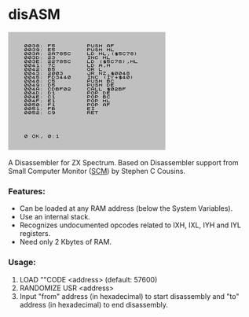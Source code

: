 # disASM
![Screenshot](https://github.com/Antonio-Luque/disASM/blob/main/disASM.png)

A Disassembler for ZX Spectrum. Based on Disassembler support from Small Computer Monitor ([SCM](https://smallcomputercentral.com/small-computer-monitor/small-computer-monitor-v1-0/ )) by Stephen C Cousins.

### Features:
- Can be loaded at any RAM address (below the System Variables).
- Use an internal stack.
- Recognizes undocumented opcodes related to IXH, IXL, IYH and IYL registers.
- Need only 2 Kbytes of RAM.

### Usage:
1. LOAD ""CODE \<address\> (default: 57600)
2. RANDOMIZE USR \<address\>
3. Input "from" address (in hexadecimal) to start disassembly and "to" address (in hexadecimal) to end disassembly.
